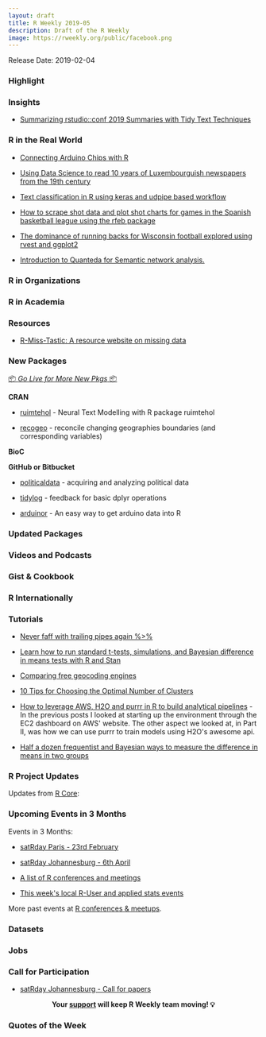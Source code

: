 ```yaml
---
layout: draft
title: R Weekly 2019-05
description: Draft of the R Weekly
image: https://rweekly.org/public/facebook.png
---
```


Release Date: 2019-02-04

###  Highlight



### Insights





+ [Summarizing rstudio::conf 2019 Summaries with Tidy Text Techniques](https://tonyelhabr.rbind.io/post/rstudio-conf-2019-summary/)

### R in the Real World

+ [Connecting Arduino Chips with R](https://zhuhao.org/post/connect-arduino-chips-with-r/)

+ [Using Data Science to read 10 years of Luxembourguish newspapers from the 19th century](https://www.brodrigues.co/blog/2019-01-31-newspapers_shiny_app/)


+ [Text classification in R using keras and udpipe based workflow](http://www.jla-data.net/eng/vocabulary-based-text-classification/)


+ [How to scrape shot data and plot shot charts for games in the Spanish basketball league using the rfeb package](https://solmos.netlify.com/post/2019-01-24-graficos-de-tiro-con-r/shotcharts-with-r/)

+ [The dominance of running backs for Wisconsin football explored using rvest and ggplot2](https://www.mikelee.co/posts/2019-01-28-wisconsin-rushing-history/)

+ [Introduction to Quanteda for Semantic network analysis.](http://chainsawriot.com/mannheim/2019/01/25/quanteda.html)




###  R in Organizations




###  R in Academia



###  Resources

+ [R-Miss-Tastic: A resource website on missing data](https://rmisstastic.netlify.com/)



###  New Packages

<p class="added-hostname"><a href="https://rweekly.org/live" target="_blank" class="externalLink">📦 <i>Go Live for More New Pkgs</i> 📦</a></p>

**CRAN**

+ [ruimtehol](http://bnosac.be/index.php/blog/86-neural-text-modelling-with-r-package-ruimtehol) - Neural Text Modelling with R package ruimtehol

+ [recogeo](http://www.francescobailo.net/2019/02/recogeo-a-new-r-package-to-reconcile-changing-geographies-boundaries-and-corresponding-variables/) - reconcile changing geographies boundaries (and corresponding variables)

**BioC**



**GitHub or Bitbucket**

+ [politicaldata](https://github.com/elliottmorris/politicaldata) - acquiring and analyzing political data

+ [tidylog](https://github.com/elbersb/tidylog) - feedback for basic dplyr operations

+ [arduinor](https://github.com/r-arduino/arduinor) - An easy way to get arduino data into R


### Updated Packages




###  Videos and Podcasts



### Gist & Cookbook



### R Internationally



###  Tutorials


+ [Never faff with trailing pipes again %>%](https://nacnudus.github.io/duncangarmonsway/posts/2019-01-31-add-nowt-to-your-tidy-pipelines/)

+ [Learn how to run standard t-tests, simulations, and Bayesian difference in means tests with R and Stan](https://www.andrewheiss.com/blog/2019/01/29/diff-means-half-dozen-ways/)




+ [Comparing free geocoding engines](http://www.adelieresources.com/2019/01/comparing-free-geocoding-engines/)

+ [10 Tips for Choosing the Optimal Number of Clusters](https://towardsdatascience.com/10-tips-for-choosing-the-optimal-number-of-clusters-277e93d72d92)

+ [How to leverage AWS, H2O and purrr in R to build analytical pipelines](https://www.daeconomist.com/post/2019-01-25-partiii/) -  In the previous posts I looked at starting up the environment through the EC2 dashboard on AWS' website. The other aspect we looked at, in Part II, was how we can use purrr to train models using H2O's awesome api.


+ [Half a dozen frequentist and Bayesian ways to measure the difference in means in two groups](https://www.andrewheiss.com/blog/2019/01/29/diff-means-half-dozen-ways/)


<!--<div class="post-more-begi
n"></div><div class="post-more-end"></div>-->

###  R Project Updates

Updates from [R Core](http://developer.r-project.org/blosxom.cgi/R-devel/NEWS):


###  Upcoming Events in 3 Months

Events in 3 Months:

+ [satRday Paris - 23rd February](https://paris2019.satrdays.org/)

+ [satRday Johannesburg - 6th April](https://joburg2019.satrdays.org/)

+ [A list of R conferences and meetings](https://jumpingrivers.github.io/meetingsR/events.html)

+ [This week's local R-User and applied stats events](https://community.rstudio.com/c/irl)

More past events at [R conferences & meetups](https://conf.rweekly.org).

### Datasets




### Jobs




###  Call for Participation

+ [satRday Johannesburg - Call for papers](https://www.papercall.io/satrday-johannesburg-2019)

<p class="hide-support added-hostname support-rweekly" style="text-align: center;font-weight: bold;">Your <a class="non-visited externalLink" href="https://www.patreon.com/rweekly" onclick="pas(this)">support</a> will keep R Weekly team moving! 💡</p>

###  Quotes of the Week

